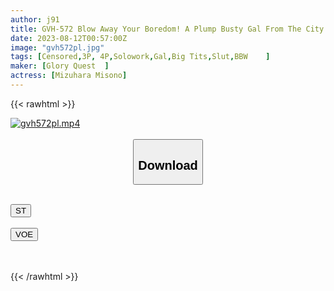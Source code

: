 ```yaml
---
author: j91
title: GVH-572 Blow Away Your Boredom! A Plump Busty Gal From The City Who Came Home To The Countryside Was Fucked By A Slut Until The Summer Ended! Suwon Miso
date: 2023-08-12T00:57:00Z
image: "gvh572pl.jpg"
tags: [Censored,3P, 4P,Solowork,Gal,Big Tits,Slut,BBW	 ]
maker: [Glory Quest  ]
actress: [Mizuhara Misono]
---
```



{{< rawhtml >}}

<div class="video" data-videoid="o2bvgmP484FvYe">
    <a href="javascript:;">
        <img src="https://my.j91.asia/posts/gvh572pl/gvh572pl.jpg" width="WIDTH" height="HEIGHT" alt="gvh572pl.mp4" loading="lazy">
    </a>
</div>

<script type="text/javascript" src="https://j91.asia/asset/on-demand-st.js"></script>

<br>
  <link rel="stylesheet" href="https://j91.asia/asset/bs5.css">
  
  <center>
  <button class="btn btn-primary" type="button" data-bs-toggle="collapse" data-bs-target=".multi-collapse" aria-expanded="false" aria-controls="multiCollapseExample1 multiCollapseExample2"><h2>Download</h2></button></center>
</p>
<div class="row">
  <div class="col">
    <div class="collapse multi-collapse" id="multiCollapseExample1">
      <div class="card card-body">
	      	      <br>
<div class="buttons">  
<a href="https://streamtape.to/v/o2bvgmP484FvYe"><button class="btn-hover color-3"><i class="fa fa-download"></i> ST</button></a></div>
    </div>
  </div>
</div>
  <div class="col">
    <div class="collapse multi-collapse" id="multiCollapseExample2">
      <div class="card card-body">
	      <br>
<div class="buttons">
    <a href="https://voe.sx/thoipatzvcnr"><button class="btn-hover color-9"><i class="fa fa-download"></i> VOE</button></a></div>
<br><br>
      </div>
    </div>
  </div>
</div>

{{< /rawhtml >}}